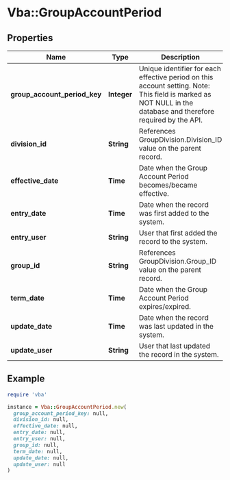 # Vba::GroupAccountPeriod

## Properties

| Name | Type | Description | Notes |
| ---- | ---- | ----------- | ----- |
| **group_account_period_key** | **Integer** | Unique identifier for each effective period on this account setting. Note: This field is marked as NOT NULL in the database and therefore required by the API. |  |
| **division_id** | **String** | References GroupDivision.Division_ID value on the parent record. | [optional] |
| **effective_date** | **Time** | Date when the Group Account Period becomes/became effective. | [optional] |
| **entry_date** | **Time** | Date when the record was first added to the system. | [optional] |
| **entry_user** | **String** | User that first added the record to the system. | [optional] |
| **group_id** | **String** | References GroupDivision.Group_ID value on the parent record. |  |
| **term_date** | **Time** | Date when the Group Account Period expires/expired. | [optional] |
| **update_date** | **Time** | Date when the record was last updated in the system. | [optional] |
| **update_user** | **String** | User that last updated the record in the system. | [optional] |

## Example

```ruby
require 'vba'

instance = Vba::GroupAccountPeriod.new(
  group_account_period_key: null,
  division_id: null,
  effective_date: null,
  entry_date: null,
  entry_user: null,
  group_id: null,
  term_date: null,
  update_date: null,
  update_user: null
)
```

